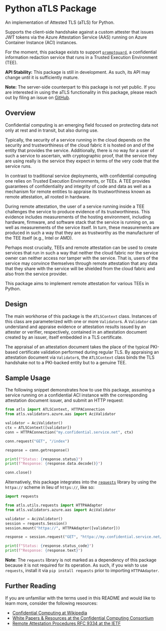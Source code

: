 # Python aTLS Package

An implementation of Attested TLS (aTLS) for Python.

Supports the client-side handshake against a custom attester that issues JWT
tokens via the Azure Attestation Service (AAS) running on Azure Container
Instance (ACI) instances.

For the moment, this package exists to support
[`promptguard`](https://pypi.org/project/promptguard/), a confidential
information redaction service that runs in a Trusted Execution Environment
(TEE).

**API Stability:** This package is still in development. As such, its API may
change until it is sufficiently mature.

**Note:** The server-side counterpart to this package is not yet public. If you
are interested in using the aTLS functionality in this package, please reach out
by filing an issue on [GitHub](https://github.com/opaque-systems/atls-python/).

## Overview

Confidential computing is an emerging field focused on protecting data not only
at rest and in transit, but also during use.

Typically, the security of a service running in the cloud depends on the
security and trustworthiness of the cloud fabric it is hosted on and of the
entity that provides the service. Additionally, there is no way for a user of
such a service to ascertain, with cryptographic proof, that the service they are
using really is the service they expect in terms of the very code that the
service runs.

In contrast to traditional service deployments, with confidential computing one
relies on Trusted Execution Environments, or TEEs. A TEE provides guarantees of
confidentiality and integrity of code and data as well as a mechanism for remote
entities to appraise its trustworthiness known as remote attestation, all rooted
in hardware.

During remote attestation, the user of a service running inside a TEE challenges
the service to produce evidence of its trustworthiness. This evidence includes
measurements of the hosting environment, including hardware, firmware, and
software stack that the service is running on, as well as measurements of the
service itself. In turn, these measurements are produced in such a way that they
are as trustworthy as the manufacturer of the TEE itself (e.g., Intel or AMD).

Perhaps most crucially, TEEs and remote attestation can be used to create
services that run in such a way that neither the cloud fabric nor the service
owner can neither access nor tamper with the service. That is, users of the
service may convince themselves through remote attestation that any data that
they share with the service will be shielded from the cloud fabric and also from
the service provider.

This package aims to implement remote attestation for various TEEs in Python.

## Design

The main workhorse of this package is the `ATLSContext` class. Instances of this
class are parameterized with one or more `Validator`s. A `Validator` can
understand and appraise evidence or attestation results issued by an attester or
verifier, respectively, contained in an attestation document created by an
issuer, itself embedded in a TLS certificate.

The appraisal of an attestation document takes the place of the typical
PKI-based certificate validation performed during regular TLS. By appraising an
attestation document via `Validator`s, the `ATLSContext` class binds the TLS
handshake not to a PKI-backed entity but to a genuine TEE.

## Sample Usage

The following snippet demonstrates how to use this package, assuming a service
running on a confidential ACI instance with the corresponding attestation
document issuer, and submit an HTTP request:

```python
from atls import ATLSContext, HTTPAConnection
from atls.validators.azure.aas import AciValidator

validator = AciValidator()
ctx = ATLSContext([validator])
conn = HTTPAConnection("my.confidential.service.net", ctx)

conn.request("GET", "/index")

response = conn.getresponse()

print(f"Status: {response.status}")
print(f"Response: {response.data.decode()}")

conn.close()
```

Alternatively, this package integrates into the
[`requests`](https://requests.readthedocs.io/) library by using the `httpa://`
scheme in lieu of `https://`, like so:

```python
import requests

from atls.utils.requests import HTTPAAdapter
from atls.validators.azure.aas import AciValidator

validator = AciValidator()
session = requests.Session()
session.mount("httpa://", HTTPAAdapter([validator]))

response = session.request("GET", "httpa://my.confidential.service.net/index")

print(f"Status: {response.status_code}")
print(f"Response: {response.text}")
```

**Note**: The `requests` library is not marked as a dependency of this package
because it is not required for its operation. As such, if you wish to use
`requests`, install it via `pip install requests` prior to importing
`HTTPAAdapter`.

## Further Reading

If you are unfamiliar with the terms used in this README and would like to learn
more, consider the following resources:

- [Confidential Computing at
  Wikipedia](https://en.wikipedia.org/wiki/Confidential_computing)
- [White Papers & Resources at the Confidential Computing
  Consortium](https://confidentialcomputing.io/resources/white-papers-reports/)
- [Remote Attestation Procedures RFC 9334 at the
  IETF](https://datatracker.ietf.org/doc/rfc9334/)
